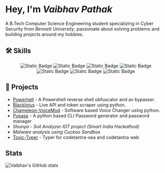 # Hey, I'm _Vaibhav Pathak_

A B.Tech Computer Science Engineering student specializing in Cyber Security from _Bennett University_, passionate about solving problems and building projects around my hobbies.


## 🛠 Skills

<div align="center">
  <img alt="Static Badge" src="https://img.shields.io/badge/C%2B%2B-663399?style=for-the-badge&logo=C%2B%2B&logoColor=white" />
  <img alt="Static Badge" src="https://img.shields.io/badge/Python-3776AB?style=for-the-badge&logo=Python&logoColor=white" />
  <img alt="Static Badge" src="https://img.shields.io/badge/Linux-FCC624?style=for-the-badge&logo=Linux&logoColor=white&color=FCC624" />
  <img alt="Static Badge" src="https://img.shields.io/badge/Wireshark-1679A7?style=for-the-badge&logo=Wireshark&logoColor=white" />
  <img alt="Static Badge" src="https://img.shields.io/badge/Burpsuite-FF6633?style=for-the-badge&logo=Burpsuite&logoColor=white" />
  <img alt="Static Badge" src="https://img.shields.io/badge/Snort-F6A7AA?style=for-the-badge&logo=Snort&logoColor=white" />
  <img alt="Static Badge" src="https://img.shields.io/badge/QRadar-41454A?style=for-the-badge&logo=Qradar&logoColor=white" />
</div>

## 📝 Projects 

- [Powerhell](https://github.com/vibebhavv/Powerhell) - A Powershell reverse shell obfuscator and av bypasser.
- [Blacklotus](https://github.com/vibebhavv/BlackLotus) - Live API and token scraper using python.
- [Chameleon-VoiceMod](https://github.com/vibebhavv/Chameleon-VoiceMod) - Software based Voice Changer using python.
- [Pypass](https://github.com/vibebhavv/PyPass) - A python based CLI Password generator and password manager
- _Shunya - Soil Analyzer IOT project (Smart India Hackathod)_ 
- _Malware analysis using Cuckoo Sandbox_
- [Toxic-Typer](https://github.com/vibebhavv/Toxic-Typer) - Typer for codetantra-sea and codetantra web

## Stats
![Vaibhav's GitHub stats](https://github-readme-stats.vercel.app/api?username=vibebhavv&show_icons=true&theme=radical)

